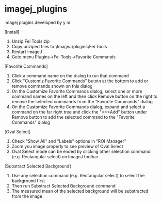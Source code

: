 # imagej_plugins
imagej plugins developed by y m

[Install]
1. Unzip Fei Tools.zip
2. Copy unziped files to \ImageJ\plugins\Fei Tools
3. Restart ImageJ
4. Goto menu Plugins->Fei Tools->Favorite Commands

[Favorite Commands]
1. Click a command name on the dialog to run that command
2. Click "Customiz Favorite Commands" butotn at the bottom to add or remove commands shown on this dialog
3. On the Customize Favorite Commands dialog, select one or more command names on the left and then click Remove button on the right to remove the selected commands from the "Favorite Commands" dialog
4. On the Customize Favorite Commands dialog, expand and select a command on the far right tree and click the "<<<Add" button under Remove button to add the selected command to the "Favorite Commands" dialog

[Oval Select]
1. Check "Show All" and "Labels" options in "ROI Manager"
2. Zoom you image properly to see preview of Oval Select
3. Oval Select mode can be ended by clicking other selection command (e.g. Rectangular select) on ImageJ toolbar

[Substract Selected Background]
1. Use any selection command (e.g. Rectangular select) to select the background first
2. Then run Substract Selected Background command
3. The measured mean of the selected background will be substracted from the image 
